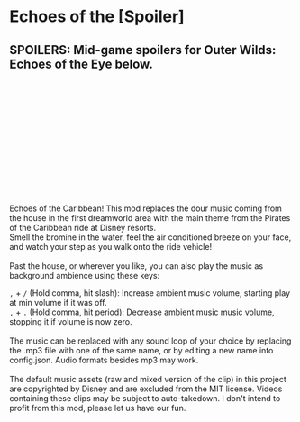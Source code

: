 # Echoes of the [Spoiler]
## SPOILERS: Mid-game spoilers for Outer Wilds: Echoes of the Eye below.

<br /><br /><br /><br /><br /><br /><br /><br /><br /><br /><br /><br />

Echoes of the Caribbean! This mod replaces the dour music coming from the house in the first dreamworld area with the main theme from the Pirates of the Caribbean ride at Disney resorts.<br />
Smell the bromine in the water, feel the air conditioned breeze on your face, and watch your step as you walk onto the ride vehicle!
<br /><br />
Past the house, or wherever you like, you can also play the music as background ambience using these keys:

`,` + `/` (Hold comma, hit slash): Increase ambient music volume, starting play at min volume if it was off.<br />
`,` + `.` (Hold comma, hit period): Decrease ambient music music volume, stopping it if volume is now zero.<br />
<br />
The music can be replaced with any sound loop of your choice by replacing the .mp3 file with one of the same name, or by editing a new name into config.json. Audio formats besides mp3 may work.
<br /><br />
The default music assets (raw and mixed version of the clip) in this project are copyrighted by Disney and are excluded from the MIT license. Videos containing these clips may be subject to auto-takedown. I don't intend to profit from this mod, please let us have our fun.
